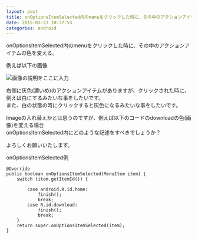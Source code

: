 ```yaml
---
layout: post
title: onOptionsItemSelected内のmenuをクリックした時に、その中のアクションアイテムのが画像・色を変えたい
date: 2015-03-23 10:37:53
categories: android
---
```

<p>onOptionsItemSelected内のmenuをクリックした時に、その中のアクションアイテムの色を変える。 </p>

<p>例えば以下の画像 </p>

<p><img src="https://i.stack.imgur.com/XBGeO.png" alt="画像の説明をここに入力"></p>

<p>右側に灰色(濃いめ)のアクションアイテムがありますが、クリックされた時に、例えば白にするみたいな事をしたいです。 <br>
また、白の状態の時にクリックすると灰色になるみたいな事をしたいです。 </p>

<p>Imageの入れ替えかとは思うのですが、例えば以下のコードのdownloadの色(画像)を変える場合 <br>
onOptionsItemSelected内にどのような記述をすべきでしょうか？ </p>

<p>よろしくお願いいたします。 </p>

<p>onOptionsItemSelected例</p>

```
@Override
public boolean onOptionsItemSelected(MenuItem item) {
    switch (item.getItemId()) {

        case android.R.id.home:
            finish();
            break;
        case R.id.download:
            finish();
            break;
    }
    return super.onOptionsItemSelected(item);
}
```
